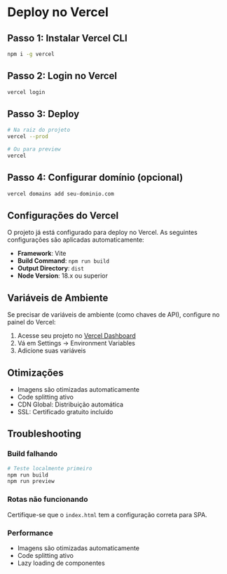 # Deploy no Vercel

## Passo 1: Instalar Vercel CLI

```bash
npm i -g vercel
```

## Passo 2: Login no Vercel

```bash
vercel login
```

## Passo 3: Deploy

```bash
# Na raiz do projeto
vercel --prod

# Ou para preview
vercel
```

## Passo 4: Configurar domínio (opcional)

```bash
vercel domains add seu-dominio.com
```

## Configurações do Vercel

O projeto já está configurado para deploy no Vercel. As seguintes configurações são aplicadas automaticamente:

- **Framework**: Vite
- **Build Command**: `npm run build`
- **Output Directory**: `dist`
- **Node Version**: 18.x ou superior

## Variáveis de Ambiente

Se precisar de variáveis de ambiente (como chaves de API), configure no painel do Vercel:

1. Acesse seu projeto no [Vercel Dashboard](https://vercel.com/dashboard)
2. Vá em Settings → Environment Variables
3. Adicione suas variáveis

## Otimizações

- Imagens são otimizadas automaticamente
- Code splitting ativo
- CDN Global: Distribuição automática
- SSL: Certificado gratuito incluído

## Troubleshooting

### Build falhando

```bash
# Teste localmente primeiro
npm run build
npm run preview
```

### Rotas não funcionando

Certifique-se que o `index.html` tem a configuração correta para SPA.

### Performance

- Imagens são otimizadas automaticamente
- Code splitting ativo
- Lazy loading de componentes
